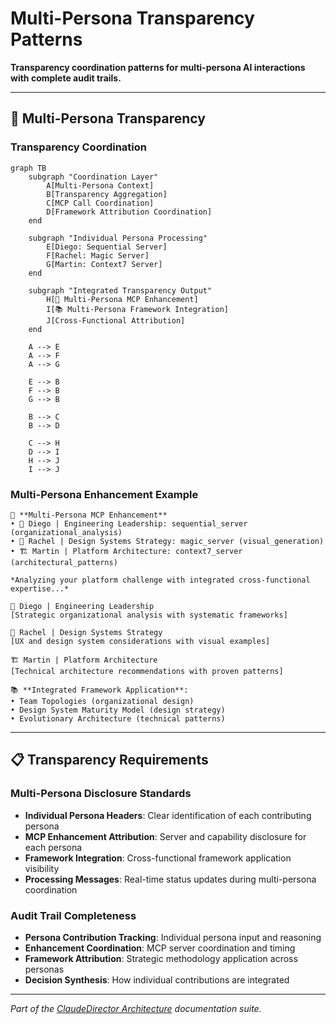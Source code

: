 # Multi-Persona Transparency Patterns

**Transparency coordination patterns for multi-persona AI interactions with complete audit trails.**

---

## 🔧 **Multi-Persona Transparency**

### **Transparency Coordination**
```mermaid
graph TB
    subgraph "Coordination Layer"
        A[Multi-Persona Context]
        B[Transparency Aggregation]
        C[MCP Call Coordination]
        D[Framework Attribution Coordination]
    end

    subgraph "Individual Persona Processing"
        E[Diego: Sequential Server]
        F[Rachel: Magic Server]
        G[Martin: Context7 Server]
    end

    subgraph "Integrated Transparency Output"
        H[🔧 Multi-Persona MCP Enhancement]
        I[📚 Multi-Persona Framework Integration]
        J[Cross-Functional Attribution]
    end

    A --> E
    A --> F
    A --> G

    E --> B
    F --> B
    G --> B

    B --> C
    B --> D

    C --> H
    D --> I
    H --> J
    I --> J
```

### **Multi-Persona Enhancement Example**
```
🔧 **Multi-Persona MCP Enhancement**
• 🎯 Diego | Engineering Leadership: sequential_server (organizational_analysis)
• 🎨 Rachel | Design Systems Strategy: magic_server (visual_generation)
• 🏗️ Martin | Platform Architecture: context7_server (architectural_patterns)

*Analyzing your platform challenge with integrated cross-functional expertise...*

🎯 Diego | Engineering Leadership
[Strategic organizational analysis with systematic frameworks]

🎨 Rachel | Design Systems Strategy
[UX and design system considerations with visual examples]

🏗️ Martin | Platform Architecture
[Technical architecture recommendations with proven patterns]

📚 **Integrated Framework Application**:
• Team Topologies (organizational design)
• Design System Maturity Model (design strategy)
• Evolutionary Architecture (technical patterns)
```

---

## 📋 **Transparency Requirements**

### **Multi-Persona Disclosure Standards**
- **Individual Persona Headers**: Clear identification of each contributing persona
- **MCP Enhancement Attribution**: Server and capability disclosure for each persona
- **Framework Integration**: Cross-functional framework application visibility
- **Processing Messages**: Real-time status updates during multi-persona coordination

### **Audit Trail Completeness**
- **Persona Contribution Tracking**: Individual persona input and reasoning
- **Enhancement Coordination**: MCP server coordination and timing
- **Framework Attribution**: Strategic methodology application across personas
- **Decision Synthesis**: How individual contributions are integrated

---

*Part of the [ClaudeDirector Architecture](../OVERVIEW.md) documentation suite.*
